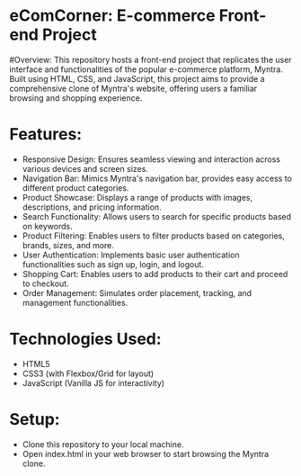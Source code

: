 # eComCorner: E-commerce Front-end Project
#Overview:
This repository hosts a front-end project that replicates the user interface and functionalities of the popular e-commerce platform, Myntra. Built using HTML, CSS, and JavaScript, this project aims to provide a comprehensive clone of Myntra's website, offering users a familiar browsing and shopping experience.

# Features:
+ Responsive Design: Ensures seamless viewing and interaction across various devices and screen sizes.
+ Navigation Bar: Mimics Myntra's navigation bar, provides easy access to different product categories.
+ Product Showcase: Displays a range of products with images, descriptions, and pricing information.
+ Search Functionality: Allows users to search for specific products based on keywords.
+ Product Filtering: Enables users to filter products based on categories, brands, sizes, and more.
+ User Authentication: Implements basic user authentication functionalities such as sign up, login, and logout.
+ Shopping Cart: Enables users to add products to their cart and proceed to checkout.
+ Order Management: Simulates order placement, tracking, and management functionalities.
# Technologies Used:
+ HTML5
+ CSS3 (with Flexbox/Grid for layout)
+ JavaScript (Vanilla JS for interactivity)
# Setup:
+ Clone this repository to your local machine.
+ Open index.html in your web browser to start browsing the Myntra clone.

